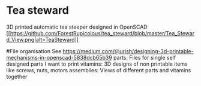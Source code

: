 # Tea steward
3D printed automatic tea steeper designed in OpenSCAD
[[https://github.com/ForestRupicolous/tea_steward/blob/master/Tea_Steward_View.png|alt=TeaSteward]]


#File organisation
See https://medium.com/@urish/designing-3d-printable-mechanisms-in-openscad-5838dcb65b39
parts: Files for single self designed parts I want to print
vitamins: 3D designs of non printable items like screws, nuts, motors
assemblies: Views of different parts and vitamins together

